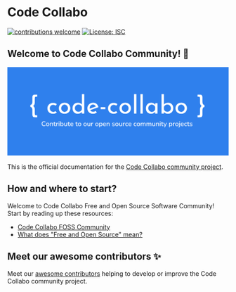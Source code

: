 # Code Collabo

[![contributions welcome](https://camo.githubusercontent.com/f5054ffcd4245c10d3ec85ef059e07aacf787b560f83ad4aec2236364437d097/68747470733a2f2f696d672e736869656c64732e696f2f62616467652f636f6e747269627574696f6e732d77656c636f6d652d627269676874677265656e2e7376673f7374796c653d666c6174)](https://code-collabo.gitbook.io/doc/collabo-guidelines/contributing) [![License: ISC](https://camo.githubusercontent.com/6628d684513422b8b959d29bcd415e41812e297c5e3422437556c6b23c533bf3/68747470733a2f2f696d672e736869656c64732e696f2f62616467652f4c6963656e73652d4953432d626c75652e737667)](https://github.com/code-collabo/doc)

## Welcome to Code Collabo Community! 🙌

![Code Collabo header image](.gitbook/assets/code-collabo-header-img.png)

This is the official documentation for the [Code Collabo community project](https://github.com/code-collabo). 

<!--
New to tech and looking for a place to put programming concepts learnt to use? New to and want to start contributing to open source? Looking for problem solving projects to work on alongside some other persons or interested in mentoring? **Code Collabo** Free and Open Source Community is packed with awesome collaboration projects to provide support and open source experience for tech talents regardless of their level of experience.
-->

## How and where to start?
Welcome to Code Collabo Free and Open Source Software Community! Start by reading up these resources:
- [Code Collabo FOSS Community](https://code-collabo.hashnode.dev/what-is-code-collabo-and-who-is-it-for)
- [What does "Free and Open Source" mean?](https://code-collabo.hashnode.dev/what-does-free-and-open-source-mean)

<!--
Go through [contribution guidelines](https://code-collabo.gitbook.io/doc/collabo-guidelines/contributing) to get you started on how to go about contributing to Code Collabo. Find existing projects to contribute to under **collabo projects** in the sidebar menu of the [Gitbook documentation](https://code-collabo.gitbook.io/doc/). Interested contributors can reach out to [@Ifycode](https://github.com/Ifycode) by just commenting on the issue they are interested in working on.
-->

## Meet our awesome contributors ✨

Meet our [awesome contributors](https://code-collabo.gitbook.io/doc/meet-our-awesome-contributors/all-contributors) helping to develop or improve the Code Collabo community project.
